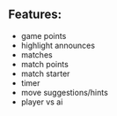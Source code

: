 ## Features:

- game points
- highlight announces
- matches
- match points
- match starter
- timer
- move suggestions/hints
- player vs ai
